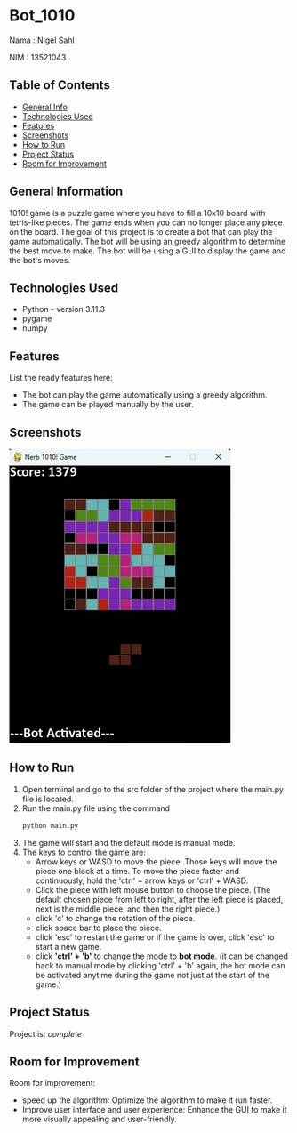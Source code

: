 # Bot_1010
Nama    : Nigel Sahl

NIM     : 13521043


## Table of Contents
* [General Info](#general-information)
* [Technologies Used](#technologies-used)
* [Features](#features)
* [Screenshots](#screenshots)
* [How to Run](#how-to-run)
* [Project Status](#project-status)
* [Room for Improvement](#room-for-improvement)


## General Information
1010! game is a puzzle game where you have to fill a 10x10 board with tetris-like pieces. The game ends when you can no longer place any piece on the board. The goal of this project is to create a bot that can play the game automatically. The bot will be using an greedy algorithm to determine the best move to make. The bot will be using a GUI to display the game and the bot's moves.

## Technologies Used
- Python - version 3.11.3
- pygame
- numpy


## Features
List the ready features here:
- The bot can play the game automatically using a greedy algorithm.
- The game can be played manually by the user.


## Screenshots
![Example screenshot](./src/img/1.png)


## How to Run
1. Open terminal and go to the src folder of the project where the main.py file is located.
2. Run the main.py file using the command 
    ```bash
    python main.py
    ```
3. The game will start and the default mode is manual mode. 
4. The keys to control the game are:
    - Arrow keys or WASD to move the piece. Those keys will move the piece one block at a time. To move the piece faster and continuously, hold the 'ctrl' + arrow keys or 'ctrl' + WASD.
    - Click the piece with left mouse button to choose the piece. (The default chosen piece from left to right, after the left piece is placed, next is the middle piece, and then the right piece.)
    - click 'c' to change the rotation of the piece.
    - click space bar to place the piece.
    - click 'esc' to restart the game or if the game is over, click 'esc' to start a new game.
    - click **'ctrl' + 'b'** to change the mode to **bot mode**. (it can be changed back to manual mode by clicking 'ctrl' + 'b' again, the bot mode can be activated anytime during the game not just at the start of the game.)

## Project Status
Project is: _complete_ 


## Room for Improvement

Room for improvement:
- speed up the algorithm: Optimize the algorithm to make it run faster.
- Improve user interface and user experience: Enhance the GUI to make it more visually appealing and user-friendly.


